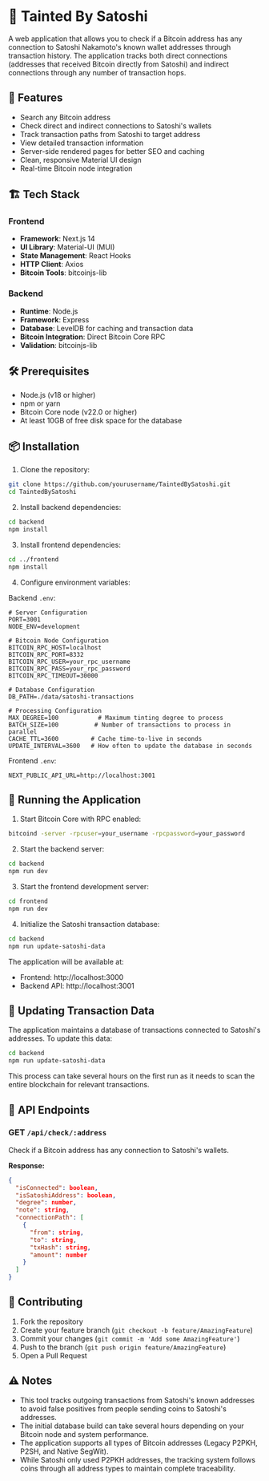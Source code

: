 # 🌟 Tainted By Satoshi

A web application that allows you to check if a Bitcoin address has any connection to Satoshi Nakamoto's known wallet addresses through transaction history. The application tracks both direct connections (addresses that received Bitcoin directly from Satoshi) and indirect connections through any number of transaction hops.

## 🚀 Features

- Search any Bitcoin address
- Check direct and indirect connections to Satoshi's wallets
- Track transaction paths from Satoshi to target address
- View detailed transaction information
- Server-side rendered pages for better SEO and caching
- Clean, responsive Material UI design
- Real-time Bitcoin node integration

## 🏗️ Tech Stack

### Frontend

- **Framework**: Next.js 14
- **UI Library**: Material-UI (MUI)
- **State Management**: React Hooks
- **HTTP Client**: Axios
- **Bitcoin Tools**: bitcoinjs-lib

### Backend

- **Runtime**: Node.js
- **Framework**: Express
- **Database**: LevelDB for caching and transaction data
- **Bitcoin Integration**: Direct Bitcoin Core RPC
- **Validation**: bitcoinjs-lib

## 🛠️ Prerequisites

- Node.js (v18 or higher)
- npm or yarn
- Bitcoin Core node (v22.0 or higher)
- At least 10GB of free disk space for the database

## 📦 Installation

1. Clone the repository:

```bash
git clone https://github.com/yourusername/TaintedBySatoshi.git
cd TaintedBySatoshi
```

2. Install backend dependencies:

```bash
cd backend
npm install
```

3. Install frontend dependencies:

```bash
cd ../frontend
npm install
```

4. Configure environment variables:

Backend `.env`:

```env
# Server Configuration
PORT=3001
NODE_ENV=development

# Bitcoin Node Configuration
BITCOIN_RPC_HOST=localhost
BITCOIN_RPC_PORT=8332
BITCOIN_RPC_USER=your_rpc_username
BITCOIN_RPC_PASS=your_rpc_password
BITCOIN_RPC_TIMEOUT=30000

# Database Configuration
DB_PATH=./data/satoshi-transactions

# Processing Configuration
MAX_DEGREE=100           # Maximum tinting degree to process
BATCH_SIZE=100          # Number of transactions to process in parallel
CACHE_TTL=3600         # Cache time-to-live in seconds
UPDATE_INTERVAL=3600   # How often to update the database in seconds
```

Frontend `.env`:

```env
NEXT_PUBLIC_API_URL=http://localhost:3001
```

## 🚀 Running the Application

1. Start Bitcoin Core with RPC enabled:

```bash
bitcoind -server -rpcuser=your_username -rpcpassword=your_password
```

2. Start the backend server:

```bash
cd backend
npm run dev
```

3. Start the frontend development server:

```bash
cd frontend
npm run dev
```

4. Initialize the Satoshi transaction database:

```bash
cd backend
npm run update-satoshi-data
```

The application will be available at:

- Frontend: http://localhost:3000
- Backend API: http://localhost:3001

## 📝 Updating Transaction Data

The application maintains a database of transactions connected to Satoshi's addresses. To update this data:

```bash
cd backend
npm run update-satoshi-data
```

This process can take several hours on the first run as it needs to scan the entire blockchain for relevant transactions.

## 📝 API Endpoints

### GET `/api/check/:address`

Check if a Bitcoin address has any connection to Satoshi's wallets.

**Response:**

```json
{
  "isConnected": boolean,
  "isSatoshiAddress": boolean,
  "degree": number,
  "note": string,
  "connectionPath": [
    {
      "from": string,
      "to": string,
      "txHash": string,
      "amount": number
    }
  ]
}
```

## 🤝 Contributing

1. Fork the repository
2. Create your feature branch (`git checkout -b feature/AmazingFeature`)
3. Commit your changes (`git commit -m 'Add some AmazingFeature'`)
4. Push to the branch (`git push origin feature/AmazingFeature`)
5. Open a Pull Request

## ⚠️ Notes

- This tool tracks outgoing transactions from Satoshi's known addresses to avoid false positives from people sending coins to Satoshi's addresses.
- The initial database build can take several hours depending on your Bitcoin node and system performance.
- The application supports all types of Bitcoin addresses (Legacy P2PKH, P2SH, and Native SegWit).
- While Satoshi only used P2PKH addresses, the tracking system follows coins through all address types to maintain complete traceability.

